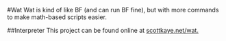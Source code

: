#Wat
Wat is kind of like BF (and can run BF fine), but with more commands to make math-based scripts easier.

##Interpreter
This project can be found online at [scottkaye.net/wat.](http://scottkaye.net/wat/)
